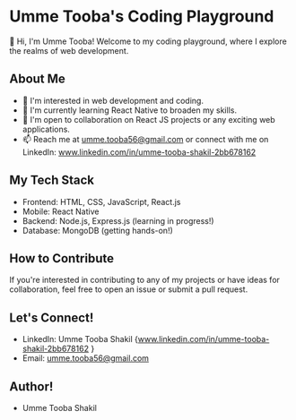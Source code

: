 # Umme Tooba's Coding Playground

👋 Hi, I'm Umme Tooba! Welcome to my coding playground, where I explore the realms of web development.

## About Me

- 👀 I'm interested in web development and coding.
- 🌱 I'm currently learning React Native to broaden my skills.
- 💞️ I'm open to collaboration on React JS projects or any exciting web applications.
- 📫 Reach me at umme.tooba56@gmail.com or connect with me on     				 LinkedIn: www.linkedin.com/in/umme-tooba-shakil-2bb678162

## My Tech Stack

- Frontend: HTML, CSS, JavaScript, React.js
- Mobile: React Native
- Backend: Node.js, Express.js (learning in progress!)
- Database: MongoDB (getting hands-on!)

## How to Contribute

If you're interested in contributing to any of my projects or have ideas for collaboration, feel free to open an issue or submit a pull request.

## Let's Connect!

- LinkedIn: Umme Tooba Shakil {www.linkedin.com/in/umme-tooba-shakil-2bb678162 }
- Email: umme.tooba56@gmail.com

## Author!
- Umme Tooba Shakil 

